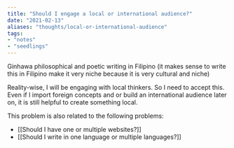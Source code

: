 ```yaml
---
title: "Should I engage a local or international audience?"
date: "2021-02-13"
aliases: "thoughts/local-or-international-audience"
tags:
- "notes"
- "seedlings"
---
```


Ginhawa philosophical and poetic writing in Filipino (it makes sense to write this in Filipino make it very niche because it is very cultural and niche)

Reality-wise, I will be engaging with local thinkers. So I need to accept this. Even if I import foreign concepts and or build an international audience later on, it is still helpful to create something local.

This problem is also related to the following problems:

- [[Should I have one or multiple websites?]]
- [[Should I write in one language or multiple languages?]]

